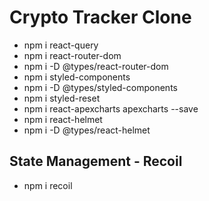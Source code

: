 # Crypto Tracker Clone

- npm i react-query
- npm i react-router-dom
- npm i -D @types/react-router-dom
- npm i styled-components
- npm i -D @types/styled-components
- npm i styled-reset
- npm i react-apexcharts apexcharts --save
- npm i react-helmet
- npm i -D @types/react-helmet

## State Management - Recoil

- npm i recoil

